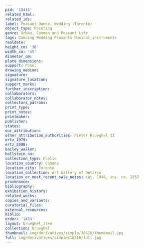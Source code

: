 ```yaml
---
pid: '18416'
related_html: 
related_ids: 
label: Peasant Dance, Wedding (Toronto)
object_type: Painting
genre: Urban, Common and Peasant Life
tags: Dancing Wedding Peasants Musical_instruments
realdate: 
height_cm: '36'
width_cm: '45'
diameter_cm: 
plate_dimensions: 
support: Panel
drawing_medium: 
signature: 
signature_location: 
support_marks: 
further_inscription: 
collaborators: 
collaborator_notes: 
collectors_patrons: 
print_type: 
print_notes: 
printmaker: 
publisher: 
states: 
our_attribution: 
other_attribution_authorities: Pieter Brueghel II
ertz_1979: 
ertz_2008: 
bailey_walker: 
hollstein_no: 
collection_type: Public
location_country: Canada
location_city: Toronto
location_collection: Art Gallery of Ontario
location_or_most_recent_sale_notes: cat. 1946, inv. no. 2557
provenance: 
bibliography: 
exhibition_history: 
related_works: 
copies_and_variants: 
curatorial_files: 
external_resources: 
biblio: 
order: '1454'
layout: brueghel_item
collection: brueghel
thumbnail: img/derivatives/simple/18416/thumbnail.jpg
full: img/derivatives/simple/18416/full.jpg
---
```

